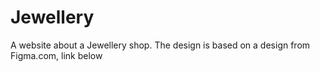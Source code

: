 # Jewellery
A website about a Jewellery shop. The design is based on a design from Figma.com, link below
